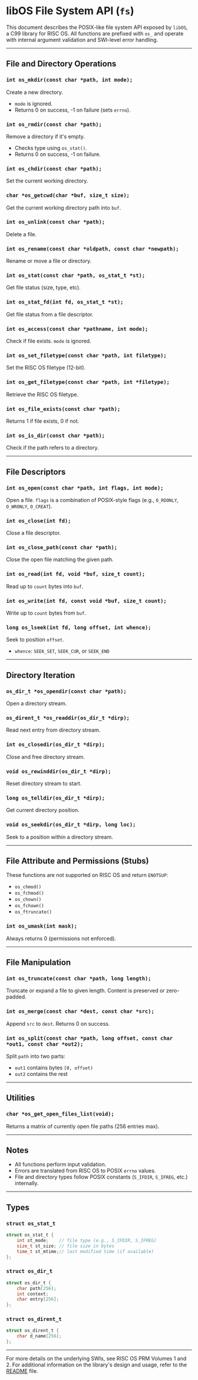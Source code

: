 # libOS File System API (`fs`)

This document describes the POSIX-like file system API exposed by `libOS`, a C99 library for RISC OS. All functions are prefixed with `os_` and operate with internal argument validation and SWI-level error handling.

---

## File and Directory Operations

### `int os_mkdir(const char *path, int mode);`

Create a new directory.

* `mode` is ignored.
* Returns 0 on success, -1 on failure (sets `errno`).

### `int os_rmdir(const char *path);`

Remove a directory if it's empty.

* Checks type using `os_stat()`.
* Returns 0 on success, -1 on failure.

### `int os_chdir(const char *path);`

Set the current working directory.

### `char *os_getcwd(char *buf, size_t size);`

Get the current working directory path into `buf`.

### `int os_unlink(const char *path);`

Delete a file.

### `int os_rename(const char *oldpath, const char *newpath);`

Rename or move a file or directory.

### `int os_stat(const char *path, os_stat_t *st);`

Get file status (size, type, etc).

### `int os_stat_fd(int fd, os_stat_t *st);`

Get file status from a file descriptor.

### `int os_access(const char *pathname, int mode);`

Check if file exists. `mode` is ignored.

### `int os_set_filetype(const char *path, int filetype);`

Set the RISC OS filetype (12-bit).

### `int os_get_filetype(const char *path, int *filetype);`

Retrieve the RISC OS filetype.

### `int os_file_exists(const char *path);`

Returns 1 if file exists, 0 if not.

### `int os_is_dir(const char *path);`

Check if the path refers to a directory.

---

## File Descriptors

### `int os_open(const char *path, int flags, int mode);`

Open a file. `flags` is a combination of POSIX-style flags (e.g., `O_RDONLY`, `O_WRONLY`, `O_CREAT`).

### `int os_close(int fd);`

Close a file descriptor.

### `int os_close_path(const char *path);`

Close the open file matching the given path.

### `int os_read(int fd, void *buf, size_t count);`

Read up to `count` bytes into `buf`.

### `int os_write(int fd, const void *buf, size_t count);`

Write up to `count` bytes from `buf`.

### `long os_lseek(int fd, long offset, int whence);`

Seek to position `offset`.

* `whence`: `SEEK_SET`, `SEEK_CUR`, or `SEEK_END`

---

## Directory Iteration

### `os_dir_t *os_opendir(const char *path);`

Open a directory stream.

### `os_dirent_t *os_readdir(os_dir_t *dirp);`

Read next entry from directory stream.

### `int os_closedir(os_dir_t *dirp);`

Close and free directory stream.

### `void os_rewinddir(os_dir_t *dirp);`

Reset directory stream to start.

### `long os_telldir(os_dir_t *dirp);`

Get current directory position.

### `void os_seekdir(os_dir_t *dirp, long loc);`

Seek to a position within a directory stream.

---

## File Attribute and Permissions (Stubs)

These functions are not supported on RISC OS and return `ENOTSUP`:

* `os_chmod()`
* `os_fchmod()`
* `os_chown()`
* `os_fchown()`
* `os_ftruncate()`

### `int os_umask(int mask);`

Always returns 0 (permissions not enforced).

---

## File Manipulation

### `int os_truncate(const char *path, long length);`

Truncate or expand a file to given length. Content is preserved or zero-padded.

### `int os_merge(const char *dest, const char *src);`

Append `src` to `dest`. Returns 0 on success.

### `int os_split(const char *path, long offset, const char *out1, const char *out2);`

Split `path` into two parts:

* `out1` contains bytes `[0, offset)`
* `out2` contains the rest

---

## Utilities

### `char *os_get_open_files_list(void);`

Returns a matrix of currently open file paths (256 entries max).

---

## Notes

* All functions perform input validation.
* Errors are translated from RISC OS to POSIX `errno` values.
* File and directory types follow POSIX constants (`S_IFDIR`, `S_IFREG`, etc.) internally.

---

## Types

### `struct os_stat_t`

```c
struct os_stat_t {
    int st_mode;    // file type (e.g., S_IFDIR, S_IFREG)
    size_t st_size; // file size in bytes
    time_t st_mtime;// last modified time (if available)
};
```

### `struct os_dir_t`

```c
struct os_dir_t {
    char path[256];
    int context;
    char entry[256];
};
```

### `struct os_dirent_t`

```c
struct os_dirent_t {
    char d_name[256];
};
```

---

For more details on the underlying SWIs, see RISC OS PRM Volumes 1 and 2.
For additional information on the library's design and usage, refer to the [README](README.md) file.
